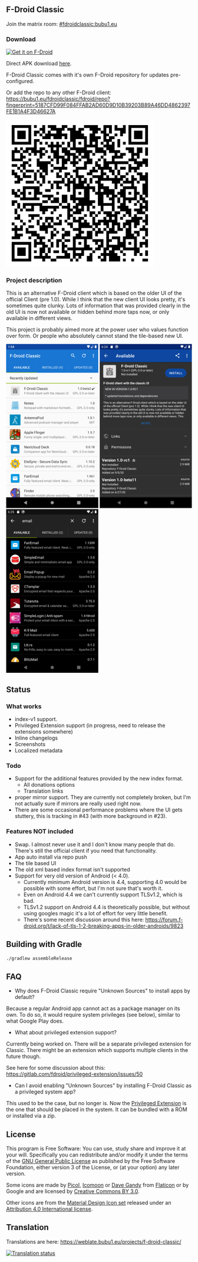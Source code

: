 ## F-Droid Classic

Join the matrix room: [#fdroidclassic:bubu1.eu](https://matrix.to/#/#fdroidclassic:bubu1.eu)

### Download

[<img src="https://fdroid.gitlab.io/artwork/badge/get-it-on.png" alt="Get it on F-Droid" height="80">](https://f-droid.org/packages/eu.bubu1.fdroidclassic)

Direct APK download [here](https://bubu1.eu/fdroidclassic/fdroid/repo/eu.bubu1.fdroidclassic_1014.apk).

F-Droid Classic comes with it's own F-Droid repository for updates pre-configured.

Or add the repo to any other F-Droid client: https://bubu1.eu/fdroidclassic/fdroid/repo?fingerprint=5187CFD99F084FFAB2AD60D9D10B39203B89A46DD4862397FE1B1A4F3D46627A

<img src="screenshots/repo-qr.png" width="400">

### Project description

This is an alternative F-Droid client which is based on the older UI of the official Client (pre 1.0).
While I think that the new client UI looks pretty, it's sometimes quite clunky.
Lots of information that was provided clearly in the old UI is now not available or hidden behind more taps now, or only available in different views.

This project is probably aimed more at the power user who values function over form. Or people who absolutely cannot stand the tile-based new UI.

<img src="metadata/en-US/images/phoneScreenshots/1.png" width="250">
<img src="metadata/en-US/images/phoneScreenshots/2.png" width="250">
<img src="metadata/en-US/images/phoneScreenshots/3.png" width="250">

## Status

### What works

* index-v1 support.
* Privileged Extension support (in progress, need to release the extensions somewhere)
* Inline changelogs
* Screenshots
* Localized metadata

### Todo

* Support for the additional features provided by the new index format.
  * All donations options
  * Translation links
* proper mirror support. They are currently not completely broken, but I'm not actually sure if mirrors are really used right now.
* There are some occasional performance problems where the UI gets stuttery, this is tracking in #43 (with more background in #23).


### Features NOT included

* Swap. I almost never use it and I don't know many people that do. There's still the official client if you need that functionality.
* App auto install via repo push
* The tile based UI
* The old xml based index format isn't supported
* Support for very old version of Android (< 4.0).
  * Currently minimum Android version is 4.4, supporting 4.0 would be possible with some effort, but I'm not sure that's worth it.
  * Even on Android 4.4 we can't currently support TLSv1.2, which is bad.
  * TLSv1.2 support on Android 4.4 is theoretically possible, but without using googles magic it's a lot of effort for very little benefit.
  * There's some recent discussion around this here: https://forum.f-droid.org/t/lack-of-tls-1-2-breaking-apps-in-older-androids/9823


## Building with Gradle

    ./gradlew assembleRelease

## FAQ

* Why does F-Droid Classic require "Unknown Sources" to install apps by default?

Because a regular Android app cannot act as a package manager on its
own. To do so, it would require system privileges (see below), similar
to what Google Play does.

* What about privileged extension support?

Currently being worked on. There will be a separate privileged extension for Classic. There might be an extension which supports multiple clients in the future though.

See here for some discussion about this: https://gitlab.com/fdroid/privileged-extension/issues/50

* Can I avoid enabling "Unknown Sources" by installing F-Droid Classic as a  privileged system app?

This used to be the case, but no longer is. Now the [Privileged
Extension](https://gitlab.com/fdroid/privileged-extension) is the one that should be placed in
the system. It can be bundled with a ROM or installed via a zip.

## License

This program is Free Software: You can use, study share and improve it at your
will. Specifically you can redistribute and/or modify it under the terms of the
[GNU General Public License](https://www.gnu.org/licenses/gpl.html) as
published by the Free Software Foundation, either version 3 of the License, or
(at your option) any later version.

Some icons are made by [Picol](http://www.flaticon.com/authors/picol),
[Icomoon](http://www.flaticon.com/authors/icomoon) or
[Dave Gandy](http://www.flaticon.com/authors/dave-gandy) from
[Flaticon](http://www.flaticon.com) or by Google and are licensed by
[Creative Commons BY 3.0](https://creativecommons.org/licenses/by/3.0/).

Other icons are from the
[Material Design Icon set](https://github.com/google/material-design-icons)
released under an
[Attribution 4.0 International license](https://creativecommons.org/licenses/by/4.0/).


## Translation

Translations are here: https://weblate.bubu1.eu/projects/f-droid-classic/

[![Translation status](https://weblate.bubu1.eu/widgets/f-droid-classic/-/svg-badge.svg)](https://weblate.bubu1.eu/engage/f-droid-classic/?utm_source=widget)
